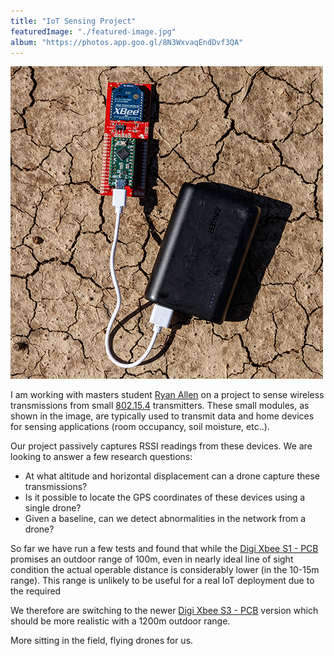 ```yaml
---
title: "IoT Sensing Project"
featuredImage: "./featured-image.jpg"
album: "https://photos.app.goo.gl/8N3WxvaqEndDvf3QA"
---
```


<div class="img-right"><img src="./featured-image.jpg" alt="IoT Sensing Project"></div>

I am working with masters student [Ryan Allen](https://www.linkedin.com/in/ryan-allen-ba5560124/) on a project to sense wireless transmissions from small [802.15.4](https://en.wikipedia.org/wiki/IEEE_802.15.4) transmitters. These small modules, as shown in the image, are typically used to transmit data and home devices for sensing applications (room occupancy, soil moisture, etc..).

Our project passively captures RSSI readings from these devices. We are looking to answer a few research questions:
* At what altitude and horizontal displacement can a drone capture these transmissions?
* Is it possible to locate the GPS coordinates of these devices using a single drone?
* Given a baseline, can we detect abnormalities in the network from a drone?

So far we have run a few tests and found that while the [Digi Xbee S1 - PCB](https://www.digi.com/pdf/ds_xbeemultipointmodules.pdf) promises an outdoor range of 100m, even in nearly ideal line of sight condition the actual operable distance is considerably lower (in the 10-15m range). This range is unlikely to be useful for a real IoT deployment due to the required 

We therefore are switching to the newer [Digi Xbee S3 - PCB](https://www.digi.com/products/embedded-systems/rf-modules/2-4-ghz-modules/xbee3-zigbee-3#specifications) version which should be more realistic with a 1200m outdoor range. 

More sitting in the field, flying drones for us.
